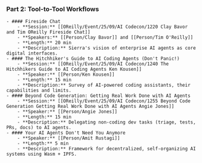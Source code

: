 ### Part 2: Tool-to-Tool Workflows
	- #### Fireside Chat
		- **Session:** [[OReilly/Event/25/09/AI Codecon/1220 Clay Bavor and Tim OReilly Fireside Chat]]
		- **Speakers:** [[Person/Clay Bavor]] and [[Person/Tim O'Reilly]]
		- **Length:** 20 min
		- **Description:** Sierra's vision of enterprise AI agents as core digital interfaces.
	- #### The Hitchhiker's Guide to AI Coding Agents (Don't Panic!)
		- **Session:** [[OReilly/Event/25/09/AI Codecon/1240 The Hitchhikers Guide to AI Coding Agents Ken Kousen]]
		- **Speaker:** [[Person/Ken Kousen]]
		- **Length:** 15 min
		- **Description:** Survey of AI-powered coding assistants, their capabilities and limits.
	- #### Beyond Code Generation: Getting Real Work Done with AI Agents
		- **Session:** [[OReilly/Event/25/09/AI Codecon/1255 Beyond Code Generation Getting Real Work Done with AI Agents Angie Jones]]
		- **Speaker:** [[Person/Angie Jones]]
		- **Length:** 15 min
		- **Description:** Delegating non-coding dev tasks (triage, tests, PRs, docs) to AI agents.
	- #### Your AI Agents Don't Need You Anymore
		- **Speaker:** [[Person/Amit Rustagi]]
		- **Length:** 5 min
		- **Description:** Framework for decentralized, self-organizing AI systems using Wasm + IPFS.